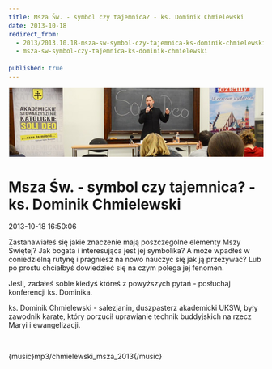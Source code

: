 ```yaml
---
title: Msza Św. - symbol czy tajemnica? - ks. Dominik Chmielewski
date: 2013-10-18
redirect_from: 
  - 2013/2013.10.18-msza-sw-symbol-czy-tajemnica-ks-dominik-chmielewski
  - msza-sw-symbol-czy-tajemnica-ks-dominik-chmielewski

published: true
---
```



![/assets/posts/2013/2013-10-18-msza-sw-symbol-czy-tajemnica-ks-dominik-chmielewski/msza_sw_symbol_czy_tajemnica.jpg](/assets/posts/2013/2013-10-18-msza-sw-symbol-czy-tajemnica-ks-dominik-chmielewski/msza_sw_symbol_czy_tajemnica.jpg)

# Msza Św. - symbol czy tajemnica? - ks. Dominik Chmielewski

<time>2013-10-18 16:50:06</time>


Zastanawiałeś się jakie znaczenie mają poszczególne elementy Mszy Świętej? 
Jak bogata i interesująca jest jej symbolika? 
A może wpadłeś w coniedzielną rutynę i pragniesz na nowo nauczyć się jak ją przeżywać? Lub po prostu chciałbyś dowiedzieć się na czym polega jej fenomen.

Jeśli, zadałeś sobie kiedyś któreś z powyższych pytań - posłuchaj konferencji ks. Dominika.



ks. Dominik Chmielewski - salezjanin, duszpasterz akademicki UKSW, były zawodnik karate, który porzucił uprawianie technik buddyjskich na rzecz Maryi i ewangelizacji.


 


{music}mp3/chmielewski_msza_2013{/music}


<!--{{json:{"created_date":"2013-10-18 16:50:06","publish_down":"0000-00-00 00:00:00","id":"5316"}}}-->